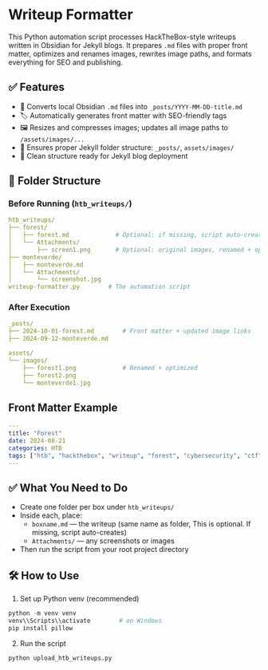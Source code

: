 # Writeup Formatter
This Python automation script processes HackTheBox-style writeups written in Obsidian for Jekyll blogs. It prepares `.md` files with proper front matter, optimizes and renames images, rewrites image paths, and formats everything for SEO and publishing.

## ✅ Features
- 🔄 Converts local Obsidian `.md` files into `_posts/YYYY-MM-DD-title.md`
- 🏷️ Automatically generates front matter with SEO-friendly tags
- 🖼️ Resizes and compresses images; updates all image paths to `/assets/images/...`
- 📁 Ensures proper Jekyll folder structure: `_posts/`, `assets/images/`
- 🧠 Clean structure ready for Jekyll blog deployment

## 📁 Folder Structure
### Before Running (`htb_writeups/`)
```yaml
htb_writeups/
├── forest/
│   ├── forest.md             # Optional: if missing, script auto-creates
│   └── Attachments/
│       ├── screen1.png       # Optional: original images, renamed + optimized
├── monteverde/
│   ├── monteverde.md
│   └── Attachments/
│       └── screenshot.jpg
writeup-formatter.py        # The automation script
```

### After Execution
```yaml
_posts/
├── 2024-10-01-forest.md        # Front matter + updated image links
├── 2024-09-12-monteverde.md

assets/
└── images/
    ├── forest1.png             # Renamed + optimized
    ├── forest2.png
    └── monteverde1.jpg
```

## Front Matter Example
```yaml
---
title: "Forest"
date: 2024-08-21
categories: HTB
tags: ["htb", "hackthebox", "writeup", "forest", "cybersecurity", "ctf"]
---
```

## ✅ What You Need to Do
- Create one folder per box under `htb_writeups/`
- Inside each, place:
    - `boxname.md` — the writeup (same name as folder, This is optional. If missing,   script auto-creates)
    - `Attachments/` — any screenshots or images
- Then run the script from your root project directory

## 🛠️ How to Use
1. Set up Python venv (recommended)
```python
python -m venv venv
venv\\Scripts\\activate        # on Windows
pip install pillow
```

2. Run the script
```python
python upload_htb_writeups.py
```
